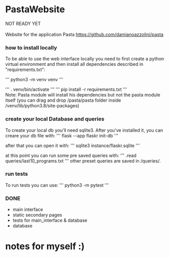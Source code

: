 # PastaWebsite
NOT READY YET <br /><br />
Website for the application Pasta https://github.com/damianoazzolini/pasta <br />

### how to install locally
To be able to use the web interface locally you need to first create a python virtual environment 
and then install all dependencies described in "requirements.txt": <br />

'''
python3 -m venv venv
'''

'''
. venv/bin/activate
'''
'''
pip install -r requirements.txt
'''
<br />
Note: Pasta module will install his dependencies but not the pasta module itself (you can drag and drop /pasta/pasta folder inside /venv/lib/python3.8/site-packages)
<br />

### create your local Database and queries
To create your local db you'll need sqlite3. After you've installed it, you can creare your db file with:
'''
flask --app flaskr init-db
'''

after that you can open it with:
'''
sqlite3 instance/flaskr.sqlite
'''

at this point you can run some pre saved queries with:
'''
.read queries/last10_programs.txt
'''
other preset queries are saved in /queries/. <br />

### run tests
To run tests you can use:
'''
python3 -m pytest
'''

### DONE
- main interface
- static secondary pages
- tests for main_interface & database
- database

# notes for myself :)
